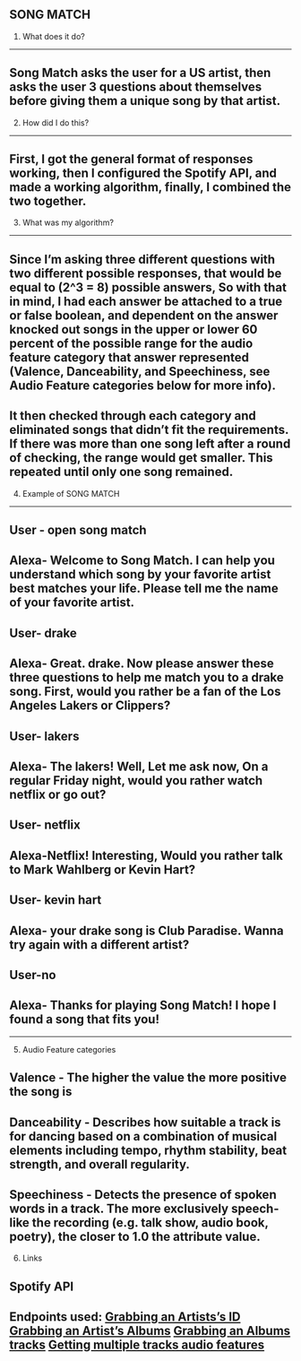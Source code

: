 
SONG MATCH
------------------------------
1. What does it do?
------------------------------

Song Match asks the user for a US artist, then asks the user 3 questions about themselves before giving them a unique song by that artist.
-------------------------
2. How did I do this?
-------------------------
First, I got the general format of responses working, then I configured the Spotify API, and made a working algorithm, finally, I combined the two together.
------------------------
3. What was my algorithm?
------------------------
Since I’m asking three different questions with two different possible responses, that would be equal to (2^3 = 8) possible answers, So with that in mind, I had each answer be attached to a true or false boolean, and dependent on the answer knocked out songs in the upper or lower 60 percent of the possible range for the audio feature category that answer represented (Valence, Danceability, and Speechiness, see Audio Feature categories below for more info). 
-
It then checked through each category and eliminated songs that didn’t fit the requirements. If there was more than one song left after a round of checking, the range would get smaller. This repeated until only one song remained.
----------------------------						
4. Example of  SONG MATCH
----------------------------

User - open song match
-
Alexa- Welcome to Song Match. I can help you understand which song by your favorite artist best matches your life. Please tell me the name of your favorite artist.
-
User- drake
-
Alexa- Great. drake. Now please answer these three questions to help me match you to a drake song. First, would you rather be a fan of the Los Angeles Lakers or Clippers?
-
User- lakers
-
Alexa- The lakers! Well, Let me ask now, On a regular Friday night, would you rather watch netflix or go out?
-
User- netflix
-
Alexa-Netflix! Interesting, Would you rather talk to Mark Wahlberg or Kevin Hart?
-
User- kevin hart
-
Alexa- your drake song is Club Paradise. Wanna try again with a different artist?
-
User-no
-
Alexa- Thanks for playing Song Match! I hope I found a song that fits you!
-
----------
5. Audio Feature categories
						

Valence - The higher the value the more positive the song is
-
Danceability - Describes how suitable a track is for dancing based on a combination of musical elements including tempo, rhythm stability, beat strength, and overall regularity.
-
Speechiness - Detects the presence of spoken words in a track. The more exclusively speech-like the recording (e.g. talk show, audio book, poetry), the closer to 1.0 the attribute value.
-
						
6. Links

Spotify API
------------------------------------------------
 Endpoints used:
[Grabbing an Artists’s ID](https://developer.spotify.com/documentation/web-api/reference/search/search/)
[Grabbing an Artist’s Albums](https://developer.spotify.com/documentation/web-api/reference/artists/get-artists-albums/)
[Grabbing an Albums tracks](https://developer.spotify.com/documentation/web-api/reference/albums/get-albums-tracks/)
[Getting multiple tracks audio features](https://developer.spotify.com/documentation/web-api/reference/tracks/get-several-audio-features/)
-------------------------------------------------
